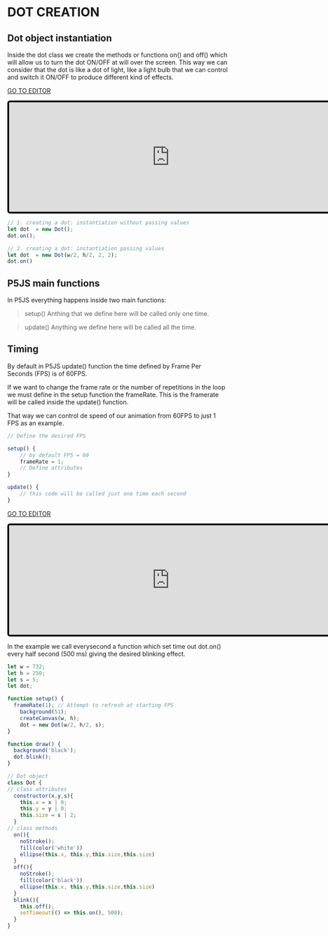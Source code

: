 # DOT CREATION

## Dot object instantiation

Inside the dot class we create the methods or functions on() and off() which will allow us to turn the dot ON/OFF at will over the screen. This way we can consider that the dot is like a dot of light, like a light bulb that we can control and switch it ON/OFF to produce different kind of effects.

[GO TO EDITOR](https://editor.p5js.org/bernatferragut/sketches/HJXaAYdOX)

<iframe 
frameborder="0" 
border="0" 
cellspacing="0"
style="
width: 732px; 
height: 250px; 
border: 4px solid #000000;
border-radius: 6px;
overflow: hidden;
position: relative;"
src="https://editor.p5js.org/embed/HJXaAYdOX"></iframe>

```javascript
// 1. creating a dot: instantiation without passing values
let dot  = new Dot();
dot.on();

// 2. creating a dot: instantiation passing values
let dot  = new Dot(w/2, h/2, 2, 2);
dot.on()
```

## P5JS main functions

In P5JS everything happens inside two main functions:

> setup()
Anthing that we define here will be called only one time.

>  update()
Anything we define here will be called all the time.

## Timing

By default in P5JS update() function the time defined by Frame Per Seconds (FPS) is of 60FPS.

If we want to change the frame rate or the number of repetitions in the loop we must define in the setup function the frameRate. This is the framerate will be called inside the update() function.

That way we can control de speed of our animation from 60FPS to just 1 FPS as an example.

```javascript
// Define the desired FPS

setup() {
    // by default FPS = 60
    frameRate = 1; 
    // Define attributes
}

update() {
    // this code will be called just one time each second
}

```
[GO TO EDITOR](https://editor.p5js.org/bernatferragut/sketches/B1rYAKS_m)

<iframe 
frameborder="0" 
border="0" 
cellspacing="0"
style="
width: 732px; 
height: 250px; 
border: 4px solid #000000;
border-radius: 6px;
overflow: hidden;
position: relative;"
src="https://editor.p5js.org/embed/B1rYAKS_m"></iframe>

In the example we call everysecond a function which set time out dot.on() every half second
(500 ms) giving the desired blinking effect.

```javascript
let w = 732;
let h = 250;
let s = 5;
let dot;

function setup() {
  frameRate(1); // Attempt to refresh at starting FPS
	background(51);
	createCanvas(w, h);
	dot = new Dot(w/2, h/2, s);
}

function draw() {
  background('black');
  dot.blink();
}

// Dot object
class Dot {
// class attributes
  constructor(x,y,s){
    this.x = x | 0;
    this.y = y | 0;
    this.size = s | 2;
  }
// class methods
  on(){
    noStroke();
    fill(color('white'))
    ellipse(this.x, this.y,this.size,this.size)
  }
  off(){
    noStroke();
    fill(color('black'))
    ellipse(this.x, this.y,this.size,this.size)
  }
  blink(){
  	this.off();
  	setTimeout(() => this.on(), 500);
  }
}
```




